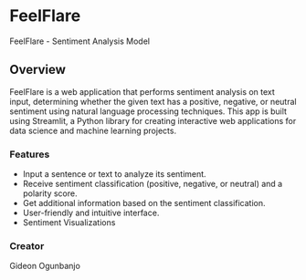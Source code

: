 # FeelFlare
FeelFlare - Sentiment Analysis Model
## Overview
FeelFlare is a web application that performs sentiment analysis on text input, determining whether the given text has a positive, negative, or neutral sentiment using natural language processing techniques. This app is built using Streamlit, a Python library for creating interactive web applications for data science and machine learning projects.

### Features
- Input a sentence or text to analyze its sentiment.
- Receive sentiment classification (positive, negative, or neutral) and a polarity score.
- Get additional information based on the sentiment classification.
- User-friendly and intuitive interface.
- Sentiment Visualizations

### Creator
Gideon Ogunbanjo